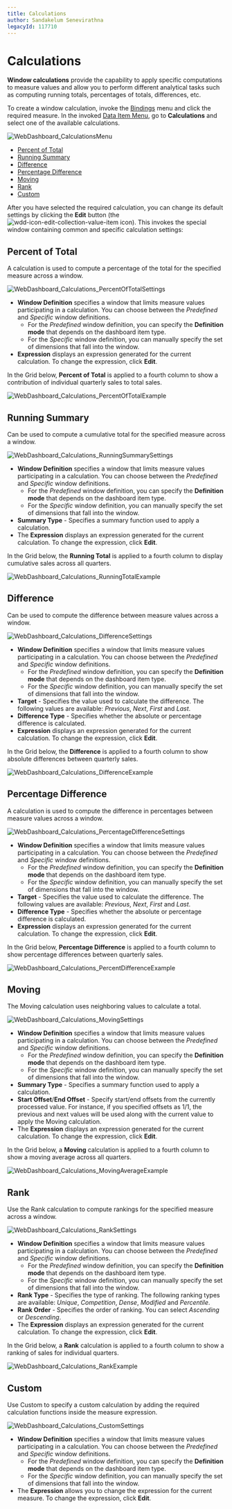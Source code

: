 ```yaml
---
title: Calculations
author: Sandakelum Senevirathna
legacyId: 117710
---
```

# Calculations
**Window calculations** provide the capability to apply specific computations to measure values and allow you to perform different analytical tasks such as computing running totals, percentages of totals, differences, etc.

To create a window calculation, invoke the [Bindings](../ui-elements/dashboard-item-menu.md) menu and click the required measure. In the invoked [Data Item Menu](../ui-elements/data-item-menu.md), go to **Calculations** and select one of the available calculations.

![WebDashboard_CalculationsMenu](../../../images/img126064.png)
* [Percent of Total](#percent-of-total)
* [Running Summary](#running-summary)
* [Difference](#difference)
* [Percentage Difference](#percentage-difference)
* [Moving](#moving)
* [Rank](#rank)
* [Custom](#custom)

After you have selected the required calculation, you can change its default settings by clicking the **Edit** button (the ![wdd-icon-edit-collection-value-item](../../../images/img126050.png) icon). 
This invokes the special window containing common and specific calculation settings:

## Percent of Total
A calculation is used to compute a percentage of the total for the specified measure across a window.

![WebDashboard_Calculations_PercentOfTotalSettings](../../../images/img126069.png)
* **Window Definition** specifies a window that limits measure values participating in a calculation. You can choose between the _Predefined_ and _Specific_ window definitions. 
	* For the _Predefined_ window definition, you can specify the **Definition mode** that depends on the dashboard item type.
	* For the _Specific_ window definition, you can manually specify the set of dimensions that fall into the window.
* **Expression** displays an expression generated for the current calculation. To change the expression, click **Edit**.

In the Grid below, **Percent of Total** is applied to a fourth column to show a contribution of individual quarterly sales to total sales.

![WebDashboard_Calculations_PercentOfTotalExample](../../../images/img126094.png)

## Running Summary
Can be used to compute a cumulative total for the specified measure across a window.

![WebDashboard_Calculations_RunningSummarySettings](../../../images/img126070.png)
* **Window Definition** specifies a window that limits measure values participating in a calculation. You can choose between the _Predefined_ and _Specific_ window definitions. 
	* For the _Predefined_ window definition, you can specify the **Definition mode** that depends on the dashboard item type.
	* For the _Specific_ window definition, you can manually specify the set of dimensions that fall into the window.
* **Summary Type** - Specifies a summary function used to apply a calculation.
* The **Expression** displays an expression generated for the current calculation. To change the expression, click **Edit**.

In the Grid below, the **Running Total** is applied to a fourth column to display cumulative sales across all quarters.

![WebDashboard_Calculations_RunningTotalExample](../../../images/img126095.png)

## Difference
Can be used to compute the difference between measure values across a window.

![WebDashboard_Calculations_DifferenceSettings](../../../images/img126071.png)
* **Window Definition** specifies a window that limits measure values participating in a calculation. You can choose between the _Predefined_ and _Specific_ window definitions. 
	* For the _Predefined_ window definition, you can specify the **Definition mode** that depends on the dashboard item type.
	* For the _Specific_ window definition, you can manually specify the set of dimensions that fall into the window.
* **Target** - Specifies the value used to calculate the difference. The following values are available: _Previous_, _Next_, _First_ and _Last_.
* **Difference Type** - Specifies whether the absolute or percentage difference is calculated.
* **Expression** displays an expression generated for the current calculation. To change the expression, click **Edit**.

In the Grid below, the **Difference** is applied to a fourth column to show absolute differences between quarterly sales.

![WebDashboard_Calculations_DifferenceExample](../../../images/img126096.png)

## Percentage Difference
A calculation is used to compute the difference in percentages between measure values across a window.

![WebDashboard_Calculations_PercentageDifferenceSettings](../../../images/img126072.png)
* **Window Definition** specifies a window that limits measure values participating in a calculation. You can choose between the _Predefined_ and _Specific_ window definitions.
	* For the _Predefined_ window definition, you can specify the **Definition mode** that depends on the dashboard item type.
	* For the _Specific_ window definition, you can manually specify the set of dimensions that fall into the window.
* **Target** - Specifies the value used to calculate the difference. The following values are available: _Previous_, _Next_, _First_ and _Last_.
* **Difference Type** - Specifies whether the absolute or percentage difference is calculated.
* **Expression** displays an expression generated for the current calculation. To change the expression, click **Edit**.

In the Grid below, **Percentage Difference** is applied to a fourth column to show percentage differences between quarterly sales.

![WebDashboard_Calculations_PercentDifferenceExample](../../../images/img126097.png)

## Moving
The Moving calculation uses neighboring values to calculate a total.

![WebDashboard_Calculations_MovingSettings](../../../images/img126073.png)
* **Window Definition** specifies a window that limits measure values participating in a calculation. You can choose between the _Predefined_ and _Specific_ window definitions.
	* For the _Predefined_ window definition, you can specify the **Definition mode** that depends on the dashboard item type.
	* For the _Specific_ window definition, you can manually specify the set of dimensions that fall into the window.
* **Summary Type** - Specifies a summary function used to apply a calculation.
* **Start Offset**/**End Offset** - Specify start/end offsets from the currently processed value. For instance, if you specified offsets as 1/1, the previous and next values will be used along with the current value to apply the Moving calculation.
* The **Expression** displays an expression generated for the current calculation. To change the expression, click **Edit**.

In the Grid below, a **Moving** calculation is applied to a fourth column to show a moving average across all quarters.

![WebDashboard_Calculations_MovingAverageExample](../../../images/img126098.png)

## Rank
Use the Rank calculation to compute rankings for the specified measure across a window.

![WebDashboard_Calculations_RankSettings](../../../images/img126074.png)
* **Window Definition** specifies a window that limits measure values participating in a calculation. You can choose between the _Predefined_ and _Specific_ window definitions.
	* For the _Predefined_ window definition, you can specify the **Definition mode** that depends on the dashboard item type.
	* For the _Specific_ window definition, you can manually specify the set of dimensions that fall into the window.
* **Rank Type** - Specifies the type of ranking. The following ranking types are available: _Unique_, _Competition_, _Dense_, _Modified_ and _Percentile_.
* **Rank Order** - Specifies the order of ranking. You can select _Ascending_ or _Descending_.
* The **Expression** displays an expression generated for the current calculation. To change the expression, click **Edit**.

In the Grid below, a **Rank** calculation is applied to a fourth column to show a ranking of sales for individual quarters.

![WebDashboard_Calculations_RankExample](../../../images/img126099.png)

## Custom
Use Custom to specify a custom calculation by adding the required calculation functions inside the measure expression.

![WebDashboard_Calculations_CustomSettings](../../../images/img126075.png)
* **Window Definition** specifies a window that limits measure values participating in a calculation. You can choose between the _Predefined_ and _Specific_ window definitions.
	* For the _Predefined_ window definition, you can specify the **Definition mode** that depends on the dashboard item type.
	* For the _Specific_ window definition, you can manually specify the set of dimensions that fall into the window.
* The **Expression** allows you to change the expression for the current measure. To change the expression, click **Edit**.